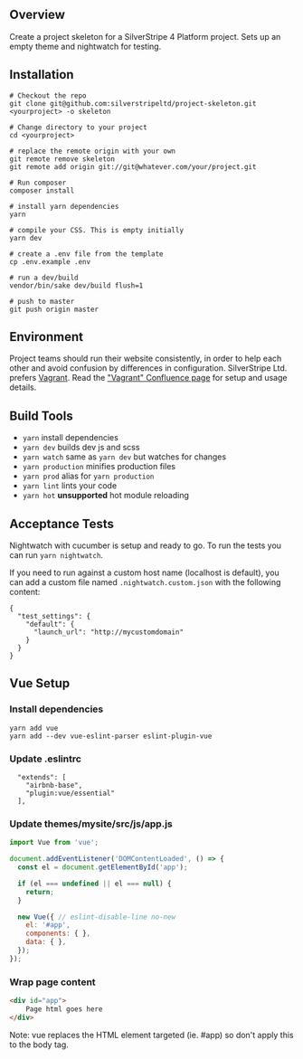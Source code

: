 ## Overview

Create a project skeleton for a SilverStripe 4 Platform project. Sets up an empty theme and nightwatch for testing.

## Installation

```
# Checkout the repo
git clone git@github.com:silverstripeltd/project-skeleton.git <yourproject> -o skeleton

# Change directory to your project
cd <yourproject>

# replace the remote origin with your own
git remote remove skeleton
git remote add origin git://git@whatever.com/your/project.git

# Run composer
composer install

# install yarn dependencies
yarn

# compile your CSS. This is empty initially
yarn dev

# create a .env file from the template
cp .env.example .env

# run a dev/build
vendor/bin/sake dev/build flush=1

# push to master
git push origin master
```

## Environment

Project teams should run their website consistently,
in order to help each other and avoid confusion by differences in configuration.
SilverStripe Ltd. prefers [Vagrant](https://www.vagrantup.com/).
Read the ["Vagrant" Confluence page](https://silverstripe.atlassian.net/wiki/spaces/DEV/pages/401506576/Vagrant)
for setup and usage details.

## Build Tools

* `yarn` install dependencies
* `yarn dev` builds dev js and scss
* `yarn watch` same as `yarn dev` but watches for changes
* `yarn production` minifies production files
* `yarn prod` alias for `yarn production`
* `yarn lint` lints your code
* `yarn hot` **unsupported** hot module reloading


## Acceptance Tests

Nightwatch with cucumber is setup and ready to go. To run the tests you can run `yarn nightwatch`.

If you need to run against a custom host name (localhost is default), you can add a custom file named `.nightwatch.custom.json` with the following content:

```
{
  "test_settings": {
    "default": {
      "launch_url": "http://mycustomdomain"
    }
  }
}
```

## Vue Setup

### Install dependencies
```
yarn add vue 
yarn add --dev vue-eslint-parser eslint-plugin-vue
```

### Update .eslintrc
```
  "extends": [
    "airbnb-base",
    "plugin:vue/essential"
  ],
```

### Update themes/mysite/src/js/app.js
```js
import Vue from 'vue';

document.addEventListener('DOMContentLoaded', () => {
  const el = document.getElementById('app');

  if (el === undefined || el === null) {
    return;
  }

  new Vue({ // eslint-disable-line no-new
    el: '#app',
    components: { },
    data: { },
  });
});

```

### Wrap page content
```html
<div id="app">
    Page html goes here
</div>
```
Note: vue replaces the HTML element targeted (ie. #app) so don't apply this to the body tag.
